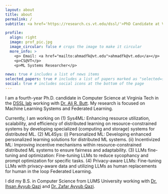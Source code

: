 ```yaml
---
layout: about
title: about
permalink: /
subtitle: <a href='https://research.cs.vt.edu/dssl/'>PhD Candidate at Virginia Tech</a>

profile:
  align: right
  image: prof_pic.jpg
  image_circular: false # crops the image to make it circular
  more_info: >
    <p> Email: <a href="mailto:ahmadfk@vt.edu">ahmadfk@vt.edu</a></p>
    <p>CS@VT</p>
    <p>ML Systems Researcher</p>

news: true # includes a list of news items
selected_papers: true # includes a list of papers marked as "selected={true}"
social: true # includes social icons at the bottom of the page
---
```


I am a fourth-year Ph.D. candidate in Computer Science at Virginia Tech in the <a href='https://research.cs.vt.edu/dssl/people.html'>DSSL lab</a> working with <a href='https://people.cs.vt.edu/butta/'>Dr. Ali R. Butt</a>. My research is focused on Machine Learning Systems and Federated Learning.

Currently, I am working on (1) Sys4ML: Enhancing resource utilization, scalability, and efficiency of distributed learning on resource-constrained systems by developing specialized (computing and storage) systems for distributed ML. (2) ML4Sys: (i) Personalized ML: Developing enhanced personalized learning solutions for distributed ML systems. (ii) Incentivized ML: Improving incentive mechanisms within resource-constrained distributed ML systems to ensure fairness and adaptability. (3) LLMs fine-tuning and optimization: Fine-tuning LLMs to reduce sycophancy and prompt optimization for specific tasks. (4) Privacy-aware LLMs: Fine-tuning LLMs with privacy-aware data and utilizing LLMs as human replacements for human in the loop Federated Learning. 

I did my B.S. in Computer Science from LUMS University working with <a href='https://www.ihsanqazi.com/'>Dr. Ihsan Ayyub Qazi</a> and <a href='https://web.lums.edu.pk/~zafar/'>Dr. Zafar Ayyub Qazi</a>.
